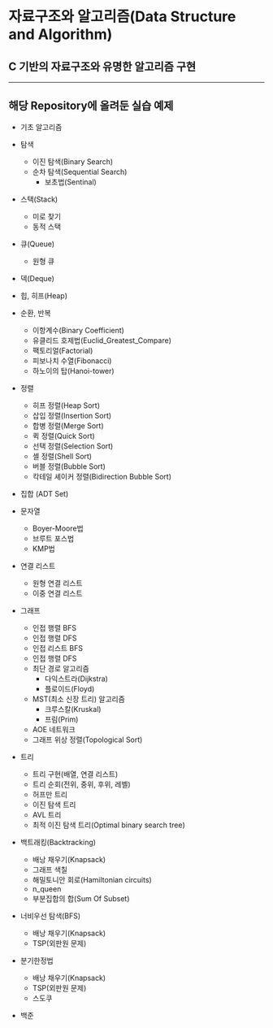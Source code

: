 # 자료구조와 알고리즘(Data Structure and Algorithm)
## C 기반의 자료구조와 유명한 알고리즘 구현

-----------------------------
## 해당 Repository에 올려둔 실습 예제

- 기초 알고리즘

- 탐색
	* 이진 탐색(Binary Search)
	* 순차 탐색(Sequential Search)
		+ 보초법(Sentinal)

- 스택(Stack)
	* 미로 찾기
	* 동적 스택
- 큐(Queue)
	* 원형 큐
- 덱(Deque)
- 힙, 히프(Heap)

- 순환, 반복
	* 이항계수(Binary Coefficient)
	* 유클리드 호제법(Euclid_Greatest_Compare)
	* 팩토리얼(Factorial)
	* 피보나치 수열(Fibonacci)
	* 하노이의 탑(Hanoi-tower)

- 정렬
	* 히프 정렬(Heap Sort)
	* 삽입 정렬(Insertion Sort)
	* 합병 정렬(Merge Sort)
	* 퀵 정렬(Quick Sort)
	* 선택 정렬(Selection Sort)
	* 셸 정렬(Shell Sort)
	* 버블 정렬(Bubble Sort)
	* 칵테일 셰이커 정렬(Bidirection Bubble Sort)

- 집합 (ADT Set)

- 문자열
	* Boyer-Moore법
	* 브루트 포스법
	* KMP법

- 연결 리스트
	* 원형 연결 리스트
	* 이중 연결 리스트

- 그래프
	* 인접 행렬 BFS
	* 인접 행렬 DFS
	* 인접 리스트 BFS
	* 인접 행렬 DFS
	* 최단 경로 알고리즘
		+ 다익스트라(Dijkstra) 
		+ 플로이드(Floyd)
	* MST(최소 신장 트리) 알고리즘
		+ 크루스칼(Kruskal) 
		+ 프림(Prim)
	* AOE 네트워크
	* 그래프 위상 정렬(Topological Sort)

- 트리
	* 트리 구현(배열, 연결 리스트)
	* 트리 순회(전위, 중위, 후위, 레벨)
	* 허프만 트리
	* 이진 탐색 트리
	* AVL 트리
	* 최적 이진 탐색 트리(Optimal binary search tree)

- 백트래킹(Backtracking)
	* 배낭 채우기(Knapsack)
	* 그래프 색칠
	* 해밀토니안 회로(Hamiltonian circuits)
	* n_queen
	* 부분집합의 합(Sum Of Subset)

- 너비우선 탐색(BFS)
	* 배낭 채우기(Knapsack)
	* TSP(외판원 문제)

- 분기한정법
	* 배낭 채우기(Knapsack)
	* TSP(외판원 문제)
	* 스도쿠

- 백준


